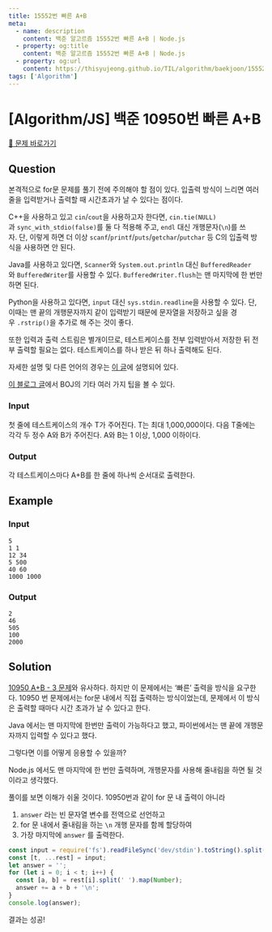```yaml
---
title: 15552번 빠른 A+B
meta:
  - name: description
    content: 백준 알고르즘 15552번 빠른 A+B | Node.js
  - property: og:title
    content: 백준 알고르즘 15552번 빠른 A+B | Node.js
  - property: og:url
    content: https://thisyujeong.github.io/TIL/algorithm/baekjoon/15552.html
tags: ['Algorithm']
---
```


# [Algorithm/JS] 백준 10950번 빠른 A+B

[🔗 문제 바로가기](https://www.acmicpc.net/problem/15552)

## Question

본격적으로 for문 문제를 풀기 전에 주의해야 할 점이 있다. 입출력 방식이 느리면 여러 줄을 입력받거나 출력할 때 시간초과가 날 수 있다는 점이다.

C++을 사용하고 있고 `cin`/`cout`을 사용하고자 한다면, `cin.tie(NULL)`과 `sync_with_stdio(false)`를 둘 다 적용해 주고, `endl` 대신 개행문자(`\n`)를 쓰자. 단, 이렇게 하면 더 이상 `scanf`/`printf`/`puts`/`getchar`/`putchar` 등 C의 입출력 방식을 사용하면 안 된다.

Java를 사용하고 있다면, `Scanner`와 `System.out.println` 대신 `BufferedReader`와 `BufferedWriter`를 사용할 수 있다. `BufferedWriter.flush`는 맨 마지막에 한 번만 하면 된다.

Python을 사용하고 있다면, `input` 대신 `sys.stdin.readline`을 사용할 수 있다. 단, 이때는 맨 끝의 개행문자까지 같이 입력받기 때문에 문자열을 저장하고 싶을 경우 `.rstrip()`을 추가로 해 주는 것이 좋다.

또한 입력과 출력 스트림은 별개이므로, 테스트케이스를 전부 입력받아서 저장한 뒤 전부 출력할 필요는 없다. 테스트케이스를 하나 받은 뒤 하나 출력해도 된다.

자세한 설명 및 다른 언어의 경우는 [이 글](http://www.acmicpc.net/board/view/22716)에 설명되어 있다.

[이 블로그 글](http://www.acmicpc.net/blog/view/55)에서 BOJ의 기타 여러 가지 팁을 볼 수 있다.

### Input

첫 줄에 테스트케이스의 개수 T가 주어진다. T는 최대 1,000,000이다. 다음 T줄에는 각각 두 정수 A와 B가 주어진다. A와 B는 1 이상, 1,000 이하이다.

### Output

각 테스트케이스마다 A+B를 한 줄에 하나씩 순서대로 출력한다.

## Example

### Input

```
5
1 1
12 34
5 500
40 60
1000 1000
```

### Output

```
2
46
505
100
2000
```

## Solution

[10950 A+B - 3 문제](https://thisyujeong.github.io/TIL/algorithm/baekjoon/10950.html)와 유사하다. 하지만 이 문제에서는 ‘빠른’ 출력을 방식을 요구한다. 10950 번 문제에서는 for문 내에서 직접 출력하는 방식이었는데, 문제에서 이 방식은 출력할 때마다 시간 초과가 날 수 있다고 한다.

Java 에서는 맨 마지막에 한번만 출력이 가능하다고 했고, 파이썬에서는 맨 끝에 개행문자까지 입력할 수 있다고 했다.

그렇다면 이를 어떻게 응용할 수 있을까?

Node.js 에서도 맨 마지막에 한 번만 출력하며, 개행문자를 사용해 줄내림을 하면 될 것이라고 생각했다.

풀이를 보면 이해가 쉬울 것이다. 10950번과 같이 for 문 내 출력이 아니라

1. `answer` 라는 빈 문자열 변수를 전역으로 선언하고
2. for 문 내에서 줄내림을 하는 `\n` 개행 문자를 함께 할당하여
3. 가장 마지막에 `answer` 를 출력한다.

```js
const input = require('fs').readFileSync('dev/stdin').toString().split('\n');
const [t, ...rest] = input;
let answer = '';
for (let i = 0; i < t; i++) {
  const [a, b] = rest[i].split(' ').map(Number);
  answer += a + b + '\n';
}
console.log(answer);
```

결과는 성공!
